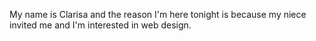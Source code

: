 My name is Clarisa and the reason I'm here tonight is because my niece invited me and I'm interested in web design.
